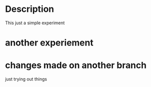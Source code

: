 # Description

This just a simple experiment 

# another experiement

# changes made on another branch

just trying out things